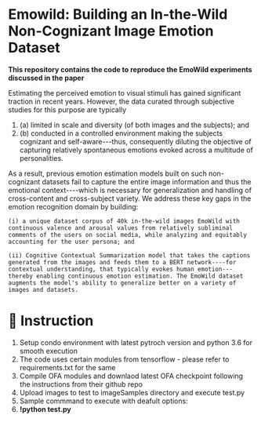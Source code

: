 # Emowild: Building an In-the-Wild Non-Cognizant Image Emotion Dataset

**This repository contains the code to reproduce the EmoWild experiments discussed in the paper**

Estimating the perceived emotion to visual stimuli has gained significant traction in recent years. However, the data curated through subjective studies for this purpose are typically

1. (a) limited in scale and diversity (of both images and the subjects); and
2. (b) conducted in a controlled environment making the subjects cognizant and self-aware---thus, consequently diluting the objective of capturing relatively spontaneous emotions evoked across a multitude of personalities. 

As a result, previous emotion estimation models built on such non-cognizant datasets fail to capture the entire image information and thus the emotional context----which is necessary for generalization and handling of cross-content and cross-subject variety. We address these key gaps in the emotion recognition domain by building: 

    (i) a unique dataset corpus of 40k in-the-wild images EmoWild with continuous valence and arousal values from relatively subliminal comments of the users on social media, while analyzing and equitably accounting for the user persona; and 
    
    (ii) Cognitive Contextual Summarization model that takes the captions generated from the images and feeds them to a BERT network----for contextual understanding, that typically evokes human emotion---thereby enabling continuous emotion estimation. The EmoWild dataset augments the model's ability to generalize better on a variety of images and datasets.


# 📝 Instruction

1. Setup condo environment with latest pytroch version and python 3.6 for smooth execution
2. The code uses certain modules from tensorflow - please refer to requirements.txt for the same
3. Compile OFA modules and downlaod latest OFA checkpoint following the instructions from their github repo
4. Upload images to test to imageSamples directory and execute test.py
5. Sample commmand to execute with deafult options:
6. **!python test.py**
